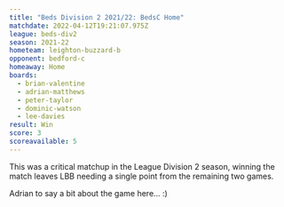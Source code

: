 ```yaml
---
title: "Beds Division 2 2021/22: BedsC Home"
matchdate: 2022-04-12T19:21:07.975Z
league: beds-div2
season: 2021-22
hometeam: leighton-buzzard-b
opponent: bedford-c
homeaway: Home
boards:
  - brian-valentine
  - adrian-matthews
  - peter-taylor
  - dominic-watson
  - lee-davies
result: Win
score: 3
scoreavailable: 5
---
```

This was a critical matchup in the League Division 2 season, winning the match leaves LBB needing a single point from the remaining two games.

Adrian to say a bit about the game here... :)
